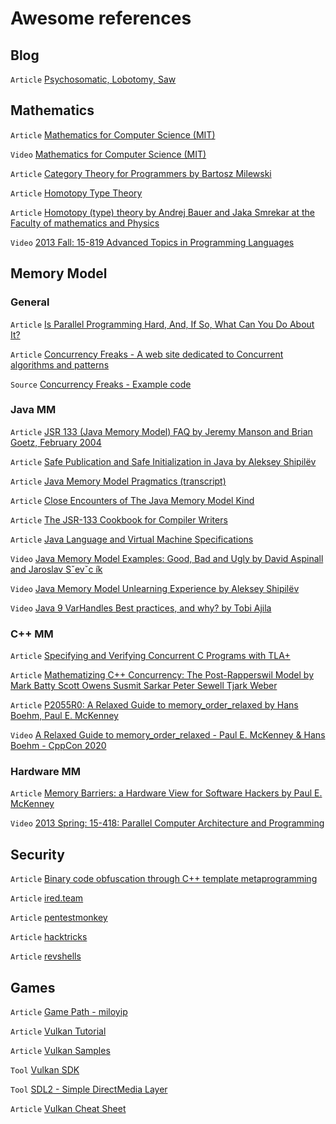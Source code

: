 # Awesome references

## Blog

`Article` [Psychosomatic, Lobotomy, Saw](http://psy-lob-saw.blogspot.com)

## Mathematics

`Article` [Mathematics for Computer Science (MIT)](https://mitocw.ups.edu.ec/courses/electrical-engineering-and-computer-science/6-042j-mathematics-for-computer-science-fall-2010/readings/)

`Video` [Mathematics for Computer Science (MIT)](https://mitocw.ups.edu.ec/courses/electrical-engineering-and-computer-science/6-042j-mathematics-for-computer-science-fall-2010/video-lectures/)

`Article` [Category Theory for Programmers by Bartosz Milewski](https://github.com/hmemcpy/milewski-ctfp-pdf)

`Article` [Homotopy Type Theory](https://homotopytypetheory.org/book/)

`Article` [Homotopy (type) theory by Andrej Bauer and Jaka Smrekar at the Faculty of mathematics and Physics](https://github.com/andrejbauer/homotopy-type-theory-course)

`Video` [2013 Fall: 15-819 Advanced Topics in Programming Languages](https://scs.hosted.panopto.com/Panopto/Pages/Sessions/List.aspx#folderID=%2207756bb0-b872-4a4a-95b1-b77ad206dab3%22)

## Memory Model

### General

`Article` [Is Parallel Programming Hard, And, If So, What Can You Do About It?](https://mirrors.edge.kernel.org/pub/linux/kernel/people/paulmck/perfbook/perfbook.html)

`Article` [Concurrency Freaks - A web site dedicated to Concurrent algorithms and patterns](http://concurrencyfreaks.blogspot.com)

`Source` [Concurrency Freaks - Example code](https://github.com/pramalhe/ConcurrencyFreaks)    

### Java MM

`Article` [JSR 133 (Java Memory Model) FAQ by Jeremy Manson and Brian Goetz, February 2004](https://www.cs.umd.edu/users/pugh/java/memoryModel/jsr-133-faq.html)

`Article` [Safe Publication and Safe Initialization in Java by Aleksey Shipilёv](https://shipilev.net/blog/2014/safe-public-construction/)

`Article` [Java Memory Model Pragmatics (transcript)](https://shipilev.net/blog/2014/jmm-pragmatics/)

`Article` [Close Encounters of The Java Memory Model Kind](https://shipilev.net/blog/2016/close-encounters-of-jmm-kind/)

`Article` [The JSR-133 Cookbook for Compiler Writers](http://gee.cs.oswego.edu/dl/jmm/cookbook.html)

`Article` [Java Language and Virtual Machine Specifications](https://docs.oracle.com/javase/specs/)

`Video` [Java Memory Model Examples: Good, Bad and Ugly by David Aspinall and Jaroslav Sˇevˇc ́ık](http://groups.inf.ed.ac.uk/request/jmmexamples.pdf)

`Video` [Java Memory Model Unlearning Experience by Aleksey Shipilёv](https://www.youtube.com/watch?v=TK-7GCCDF_I)

`Video` [Java 9 VarHandles Best practices, and why? by Tobi Ajila](https://www.youtube.com/watch?v=w2zaqhFczjY)

### C++ MM
`Article` [Specifying and Verifying Concurrent C Programs with TLA+](https://cedric.cnam.fr/fichiers/art_3439.pdf)

`Article` [Mathematizing C++ Concurrency: The Post-Rapperswil Model by Mark Batty Scott Owens Susmit Sarkar Peter Sewell Tjark Weber](https://ss265.host.cs.st-andrews.ac.uk/papers/n3132.pdf)

`Article` [P2055R0: A Relaxed Guide to memory_order_relaxed by Hans Boehm, Paul E. McKenney](http://www.open-std.org/jtc1/sc22/wg21/docs/papers/2020/p2055r0.pdf)    

`Video` [A Relaxed Guide to memory_order_relaxed - Paul E. McKenney & Hans Boehm - CppCon 2020](https://www.youtube.com/watch?v=cWkUqK71DZ0)

### Hardware MM

`Article` [Memory Barriers: a Hardware View for Software Hackers by Paul E. McKenney](http://www.puppetmastertrading.com/images/hwViewForSwHackers.pdf)

`Video` [2013 Spring: 15-418: Parallel Computer Architecture and Programming](https://scs.hosted.panopto.com/Panopto/Pages/Sessions/List.aspx#folderID=%22dec5d23e-fec9-4f51-b532-f7adcf31276c%22)

## Security

`Article` [Binary code obfuscation through C++ template metaprogramming](https://old.cisuc.uc.pt/publication/showfile?fn=1357250736_metaobfv3.pdf)

`Article` [ired.team](https://www.ired.team)

`Article` [pentestmonkey](https://pentestmonkey.net)

`Article` [hacktricks](https://book.hacktricks.xyz/)

`Article` [revshells](https://www.revshells.com)

## Games

`Article` [Game Path - miloyip](https://github.com/miloyip/game-programmer)

`Article` [Vulkan Tutorial](https://vulkan-tutorial.com/)

`Article` [Vulkan Samples](https://github.com/KhronosGroup/Vulkan-Samples)

`Tool` [Vulkan SDK](https://www.lunarg.com/vulkan-sdk/)

`Tool` [SDL2 - Simple DirectMedia Layer](https://www.libsdl.org/)

`Article` [Vulkan Cheat Sheet](https://www.khronos.org/files/vulkan11-reference-guide.pdf)
